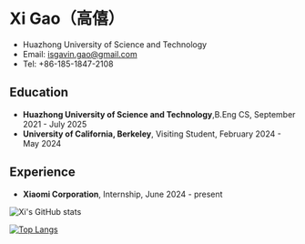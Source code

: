 # Xi Gao（高僖）

- Huazhong University of Science and Technology
- Email: isgavin.gao@gmail.com
- Tel: +86-185-1847-2108

## Education

- **Huazhong University of Science and Technology**,B.Eng CS, September 2021 - July 2025
- **University of California, Berkeley**, Visiting Student, February 2024 - May 2024

## Experience
- **Xiaomi Corporation**, Internship, June 2024 - present

<!--
**nivag8899/nivag8899** is a ✨ _special_ ✨ repository because its `README.md` (this file) appears on your GitHub profile.

Here are some ideas to get you started:

- 🔭 I’m currently working on ...
- 🌱 I’m currently learning ...
- 👯 I’m looking to collaborate on ...
- 🤔 I’m looking for help with ...
- 💬 Ask me about ...
- 📫 How to reach me: ...
- 😄 Pronouns: ...
- ⚡ Fun fact: ...
-->

![Xi's GitHub stats](https://github-readme-stats.vercel.app/api?username=nivag8899&show_icons=true&theme=radical&count_private=true)

[![Top Langs](https://github-readme-stats.vercel.app/api/top-langs/?username=nivag8899)](https://github.com/anuraghazra/github-readme-stats)
